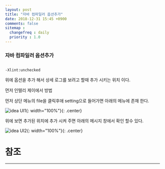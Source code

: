```yaml
---
layout: post
title: "자바 컴파일러 옵션추가"
date: 2018-12-31 15:45 +0900
comments: false
sitemap :
  changefreq : daily
  priority : 1.0
---
```


### 자바 컴파일러 옵션추가

```

-Xlint:unchecked 

```

위에 옵션을 추가 해서 상세 로그를 보려고 할때 추가 시키는 위치 이다.

먼저 인텔리 제이에서 방법

먼저 상단 메뉴의 file을 클릭후애 setting으로 들어가면 아래의 메뉴에 존재 한다.

![idea UI1](https://sejoung.github.io/images/2018_12_31_01.jpg){: width="100%"}{: .center}

위에 보면 추가된 위치에 추가 시켜 주면 아래의 메시지 창에서 확인 할수 있다.

![idea UI2](https://sejoung.github.io/images/2018_12_31_02.jpg){: width="100%"}{: .center}



# 참조
-----


